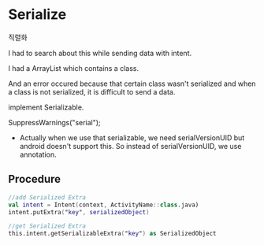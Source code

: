 # Serialize

직렬화

I had to search about this while sending data with intent.

I had a ArrayList which contains a class.

And an error occured because that certain class wasn't serialized and when a class is not serialized, it is difficult to send a data.

 implement Serializable.

SuppressWarnings("serial");

+ Actually when we use that serializable, we need serialVersionUID but android doesn't support this. So instead of serialVersionUID, we use annotation.

## Procedure

```kotlin
//add Serialized Extra
val intent = Intent(context, ActivityName::class.java)
intent.putExtra("key", serializedObject)

//get Serialized Extra
this.intent.getSerializableExtra("key") as SerializedObject
```

